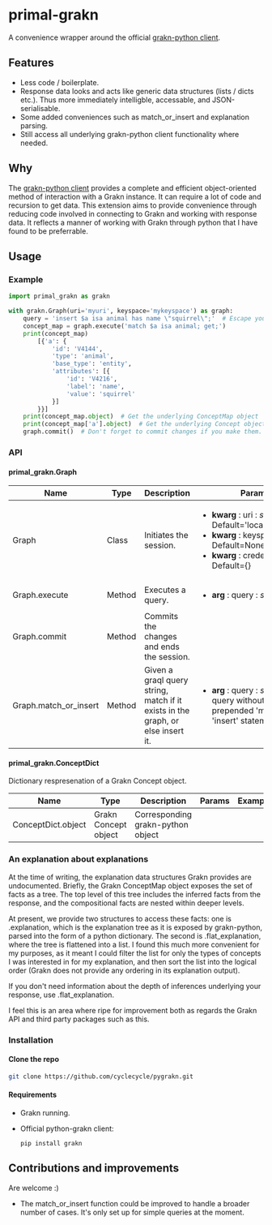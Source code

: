 # primal-grakn

A convenience wrapper around the official [grakn-python client](https://github.com/graknlabs/grakn/tree/master/client-python).

## Features

- Less code / boilerplate.
- Response data looks and acts like generic data structures (lists / dicts etc.). Thus more immediately intelligble, accessable, and JSON-serialisable.
- Some added conveniences such as match_or_insert and explanation parsing.
- Still access all underlying grakn-python client functionality where needed.

## Why

The [grakn-python client](https://github.com/graknlabs/grakn/tree/master/client-python) provides a complete and efficient object-oriented method of interaction with a Grakn instance. It can require a lot of code and recursion to get data. This extension aims to provide convenience through reducing code involved in connecting to Grakn and working with response data. It reflects a manner of working with Grakn through python that I have found to be preferrable.

## Usage

### Example

```python
import primal_grakn as grakn

with grakn.Graph(uri='myuri', keyspace='mykeyspace') as graph:
    query = 'insert $a isa animal has name \"squirrel\";'  # Escape your quotes, or use a raw string
    concept_map = graph.execute('match $a isa animal; get;')
    print(concept_map)
        [{'a': {
            'id': 'V4144',
            'type': 'animal',
            'base_type': 'entity',
            'attributes': [{
                'id': 'V4216',
                'label': 'name',
                'value': 'squirrel'
            }]
        }}]
    print(concept_map.object)  # Get the underlying ConceptMap object
    print(concept_map['a'].object)  # Get the underlying Concept object
    graph.commit()  # Don't forget to commit changes if you make them. N.B. this also closes the session
```

### API

#### primal_grakn.Graph

| Name | Type | Description | Params | Example |
| --- | --- |--- | --- | --- |
| Graph | Class | Initiates the session. | <ul><li>**kwarg** : uri : *string* : Default='localhost:48555'</li><li>**kwarg** : keyspace : *string* : Default=None</li><li>**kwarg** : credentials : *dict* : Default={}</li></ul> |
Graph.execute | Method | Executes a query. | <ul><li>**arg** : query : *string*</li></ul> | execute('match $a isa animal') |
| Graph.commit | Method | Commits the changes and ends the session. | |
| Graph.match_or_insert | Method | Given a graql query string, match if it exists in the graph, or else insert it. | <ul><li>**arg** : query : *string* : graql query without a prepended 'match' or 'insert' statement</li></ul> | match_or_insert('$a isa animal has name \\"squirrel\\";') 

#### primal_grakn.ConceptDict

Dictionary respresenation of a Grakn Concept object.

Name | Type | Description | Params | Example
| --- | --- | --- | --- | --- |
| ConceptDict.object | Grakn Concept object | Corresponding grakn-python object |  |  |

### An explanation about explanations

At the time of writing, the explanation data structures Grakn provides are undocumented. Briefly, the Grakn ConceptMap object exposes the set of facts as a tree. The top level of this tree includes the inferred facts from the response, and the compositional facts are nested within deeper levels. 

At present, we provide two structures to access these facts: one is .explanation, which is the explanation tree as it is exposed by grakn-python, parsed into the form of a python dictionary. The second is .flat_explanation, where the tree is flattened into a list. I found this much more convenient for my purposes, as it meant I could filter the list for only the types of concepts I was interested in for my explanation, and then sort the list into the logical order (Grakn does not provide any ordering in its explanation output).

If you don't need information about the depth of inferences underlying your response, use .flat_explanation. 

I feel this is an area where ripe for improvement both as regards the Grakn API and third party packages such as this.

### Installation

#### Clone the repo

```bash
git clone https://github.com/cyclecycle/pygrakn.git
```

#### Requirements

- Grakn running.
- Official python-grakn client:

    `pip install grakn`

## Contributions and improvements

Are welcome :)

- The match_or_insert function could be improved to handle a broader number of cases. It's only set up for simple queries at the moment.




